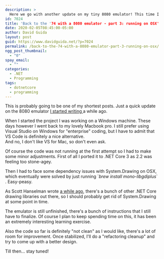 ```yaml
---
description: >
  Here we go with another update on my tiny 8080 emulator! This time I managed to get it running on my Macbook. Still a long road ahead but how satisfying!
id: 7024
title: 'Back to the '74 with a 8080 emulator - part 3: running on OSX'
date: 2020-02-05T08:45:00-05:00
author: David Guida
layout: post
guid: https://www.davidguida.net/?p=7024
permalink: /back-to-the-74-with-a-8080-emulator-part-3-running-on-osx/
ngg_post_thumbnail:
  - "0"
spay_email:
  - ""
categories:
  - .NET
  - Programming
tags:
  - dotnetcore
  - programming
---
```

This is probably going to be one of my shortest posts. Just a quick update on the 8080 emulator <a rel="noreferrer noopener" aria-label="I started writing  (opens in a new tab)" href="https://www.davidguida.net/back-to-the-74-with-a-8080-emulator-part-1/" target="_blank">I started writing </a>a while ago. 

When I started the project I was working on a Windows machine. These days however I went back to my lovely Macbook pro. I still prefer using Visual Studio on Windows for "enterprise" coding, but I have to admit that VS Code is definitely a nice alternative.  
And no, I don't like VS for Mac, so don't even ask.

Of course the code was not running at the first attempt so I had to make some minor adjustments. First of all I ported it to .NET Core 3 as 2.2 was feeling too stone-agey.

Then I had to face some dependency issues with System.Drawing on OSX, which eventually were solved by just running \`_brew install mono-libgdiplus_\` . Easy-peasy. 

As Scott Hanselman wrote <a rel="noreferrer noopener" aria-label="a while ago (opens in a new tab)" href="https://www.hanselman.com/blog/HowDoYouUseSystemDrawingInNETCore.aspx" target="_blank">a while ago</a>, there's a bunch of other .NET Core drawing libraries out there, so I should probably get rid of System.Drawing at some point in time.

The emulator is still unfinished, there's a bunch of instructions that I still have to finalize. Of course I plan to keep spending time on this, it has been an extremely interesting learning exercise. 

Also the code so far is definitely "not clean" as I would like, there's a lot of room for improvement. Once stabilized, I'll do a "refactoring cleanup" and try to come up with a better design.

Till then&#8230; stay tuned!

<div class="post-details-footer-widgets">
</div>